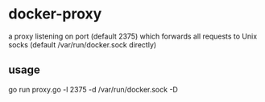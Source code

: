 # docker-proxy
a proxy listening on port (default 2375) which forwards all requests to Unix socks (default /var/run/docker.sock directly)

## usage
go run proxy.go -l 2375 -d /var/run/docker.sock -D

